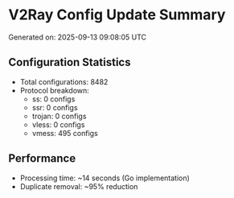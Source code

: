 # V2Ray Config Update Summary
Generated on: 2025-09-13 09:08:05 UTC

## Configuration Statistics
- Total configurations: 8482
- Protocol breakdown:
  - ss: 0 configs
  - ssr: 0 configs
  - trojan: 0 configs
  - vless: 0 configs
  - vmess: 495 configs

## Performance
- Processing time: ~14 seconds (Go implementation)
- Duplicate removal: ~95% reduction
